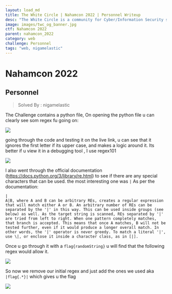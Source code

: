 ```yaml
---
layout: load_md
title: The White Circle | Nahamcon 2022 | Personnel Writeup
desc: "The White Circle is a community for Cyber/Information Security students, enthusiasts and professionals. You can discuss anything related to Security, share your knowledge with others, get help when you need it and proceed further in your journey with amazing people from all over the world."
image: images/twc_og_banner.jpg
ctf: Nahamcon 2022
parent: nahamcon_2022
category: web
challenge: Personnel
tags: "web, nigamelastic"
---
```


<h1 class="heading card-title white-text">Nahamcon 2022</h1>

## Personnel
> Solved By : nigamelastic

The Challenge contains a python file,
On opening the python file u can clearly see som regex fu going on:

![](https://i.imgur.com/mvSfYju.png)

going through the code and testing it on the live link, u can see that it ignores the first letter if its upper case, and makes a logic around it. Its better if u view it in a debugging tool , I use regex101

![](https://i.imgur.com/XuhDSU4.png)

I also went through the official documentation (https://docs.python.org/3/library/re.html) to see if there are any special characters that can be used. the most interesting one was `|`
As per the documentation:

```
|
A|B, where A and B can be arbitrary REs, creates a regular expression that will match either A or B. An arbitrary number of REs can be separated by the '|' in this way. This can be used inside groups (see below) as well. As the target string is scanned, REs separated by '|' are tried from left to right. When one pattern completely matches, that branch is accepted. This means that once A matches, B will not be tested further, even if it would produce a longer overall match. In other words, the '|' operator is never greedy. To match a literal '|', use \|, or enclose it inside a character class, as in [|].
```

Once u go through it with a `flag{randomString}` u will find that the following regex would allow it. 

![](https://i.imgur.com/DN7cuJb.png)

So now we remove our initial regex and just add the ones we used aka `|flag{.*}|`
which gives u the flag

![](https://i.imgur.com/DrWLAJy.png)